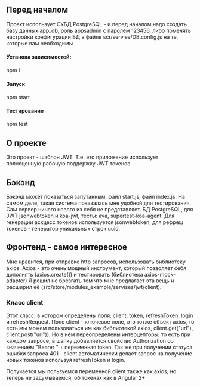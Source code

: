 ## Перед началом
Проект использует СУБД PostgreSQL - и перед началом надо создать базу данных app_db, роль appsadmin с паролем 123456, либо поменять настройки конфигурации БД в файле scr/servise/DB.config.js на те, которые вам необходимы

#### Устанока зависимостей:
npm i 

#### Запуск
npm start

#### Тестирование
npm test

## О проекте

Это проект - шаблон JWT. Т.е. это приложение использует полноценную рабочую поддержку JWT токенов

## Бэкэнд

Бэкэнд может показаться запутанным, файл start.js, файл index.js. На самом деле, такая система показалась мне удобной для тестирования. Сам сервер ничего нового из себя не представляет. БД PostgreSQL, для JWT jsonwebtoken и koa-jwt, тесты: ava, supertest-koa-agent.
Для генерации аскцесс токенов используется jsonwebtoken, для рефреш токенов - генератор уникальных строк uuid.

## Фронтенд - самое интересное

Мне нравится, при отправке http запросов, использовать библиотеку axios. Axios - это очень мощный инструмент, который позволяет себя дополнять (axios.create()) и тестировать (библиотека axios-mock-adapter)
Я решил не брезгать тем что мне предлагает эта вещь и расширил её (src/store/modules_example/servises/jwt/client).

### Класс client
Этот класс, в котором определены поля: client, token, refreshToken, login и refreshRequest.
Поле client - ключевое поле, это тотже объект axios, то есть мы можем пользоваться им как библиотекой axios, client.get("url"), client.post("url")). Но в нём переопределены интерцепторы, то есть при каждом запросе, в шапку добавляется свойство Authorization со значением "Bearer " + переменная token. 
Так же при получении статуса ошибки запроса 401 - client автоматически делает запрос на получение новых токенов используя refreshToken и login.

Получается мы пользуемся переменной client также как axios, но теперь не задумываемся, об токенах как в Angular 2+


